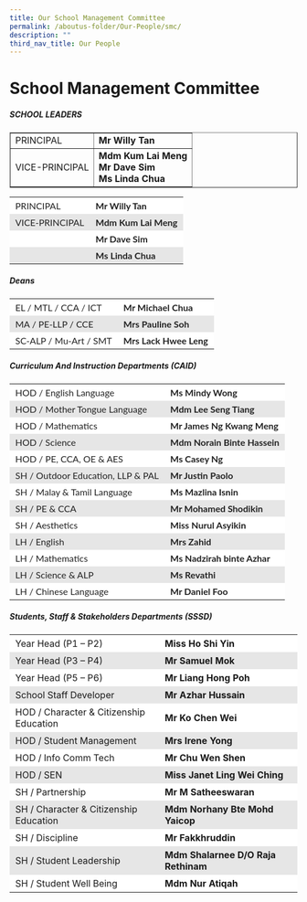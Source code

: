 ```yaml
---
title: Our School Management Committee
permalink: /aboutus-folder/Our-People/smc/
description: ""
third_nav_title: Our People
---
```

School Management Committee
===========================


##### SCHOOL LEADERS

<table border=1>
	<tr>
		<td>
			PRINCIPAL
		</td>
		<td>
			<b>Mr Willy Tan</b>
		</td>
	</tr>
		<tr>
		<td>
			VICE-PRINCIPAL
		</td>
		<td>
			<b>Mdm Kum Lai Meng</b><br>
			<b>Mr Dave Sim</b><br>
			<b>Ms Linda Chua</b>
		</td>
	</tr>
	</table>
	
<table style="box-sizing: inherit; border-collapse: collapse; border-spacing: 0px; width: 776.333px; max-width: 100%; color: rgb(34, 34, 34); font-family: Lato, sans-serif; font-size: 16px; font-style: normal; font-variant-ligatures: normal; font-variant-caps: normal; font-weight: 400; letter-spacing: normal; orphans: 2; text-align: start; text-transform: none; white-space: normal; widows: 2; word-spacing: 0px; -webkit-text-stroke-width: 0px; text-decoration-thickness: initial; text-decoration-style: initial; text-decoration-color: initial;"><tbody style="box-sizing: inherit;"><tr style="box-sizing: inherit; background: rgb(255, 255, 255);"><td class="has-text-align-left" data-align="left" style="box-sizing: inherit; padding: 5px 10px; text-align: left;">PRINCIPAL</td><td style="box-sizing: inherit; padding: 5px 10px;"><strong style="box-sizing: inherit; font-weight: bold;">Mr Willy Tan</strong></td></tr><tr style="box-sizing: inherit; background: rgb(230, 230, 230);"><td class="has-text-align-left" data-align="left" style="box-sizing: inherit; padding: 5px 10px; text-align: left;">VICE-PRINCIPAL</td><td style="box-sizing: inherit; padding: 5px 10px;"><strong style="box-sizing: inherit; font-weight: bold;">Mdm Kum Lai Meng</strong></td></tr><tr style="box-sizing: inherit; background: rgb(255, 255, 255);"><td class="has-text-align-left" data-align="left" style="box-sizing: inherit; padding: 5px 10px; text-align: left;"></td><td style="box-sizing: inherit; padding: 5px 10px;"><strong style="box-sizing: inherit; font-weight: bold;">Mr Dave Sim</strong></td></tr><tr style="box-sizing: inherit; background: rgb(230, 230, 230);"><td class="has-text-align-left" data-align="left" style="box-sizing: inherit; padding: 5px 10px; text-align: left;"></td><td style="box-sizing: inherit; padding: 5px 10px;"><strong style="box-sizing: inherit; font-weight: bold;">Ms Linda Chua</strong></td></tr></tbody></table>

##### Deans
<table style="box-sizing: inherit; border-collapse: collapse; border-spacing: 0px; width: 776.333px; max-width: 100%; color: rgb(34, 34, 34); font-family: Lato, sans-serif; font-size: 16px; font-style: normal; font-variant-ligatures: normal; font-variant-caps: normal; font-weight: 400; letter-spacing: normal; orphans: 2; text-align: start; text-transform: none; white-space: normal; widows: 2; word-spacing: 0px; -webkit-text-stroke-width: 0px; text-decoration-thickness: initial; text-decoration-style: initial; text-decoration-color: initial;"><tbody style="box-sizing: inherit;"><tr style="box-sizing: inherit; background: rgb(255, 255, 255);"><td class="has-text-align-left" data-align="left" style="box-sizing: inherit; padding: 5px 10px; text-align: left;">EL / MTL / CCA / ICT</td><td style="box-sizing: inherit; padding: 5px 10px;"><strong style="box-sizing: inherit; font-weight: bold;">Mr Michael Chua</strong></td></tr><tr style="box-sizing: inherit; background: rgb(230, 230, 230);"><td class="has-text-align-left" data-align="left" style="box-sizing: inherit; padding: 5px 10px; text-align: left;">MA / PE-LLP / CCE</td><td style="box-sizing: inherit; padding: 5px 10px;"><strong style="box-sizing: inherit; font-weight: bold;">Mrs Pauline Soh</strong></td></tr><tr style="box-sizing: inherit; background: rgb(255, 255, 255);"><td class="has-text-align-left" data-align="left" style="box-sizing: inherit; padding: 5px 10px; text-align: left;">SC-ALP / Mu-Art / SMT</td><td style="box-sizing: inherit; padding: 5px 10px;"><strong style="box-sizing: inherit; font-weight: bold;">Mrs Lack Hwee Leng</strong></td></tr></tbody></table>

##### Curriculum And Instruction Departments (CAID)
<table style="box-sizing: inherit; border-collapse: collapse; border-spacing: 0px; width: 776.333px; max-width: 100%; color: rgb(34, 34, 34); font-family: Lato, sans-serif; font-size: 16px; font-style: normal; font-variant-ligatures: normal; font-variant-caps: normal; font-weight: 400; letter-spacing: normal; orphans: 2; text-align: start; text-transform: none; white-space: normal; widows: 2; word-spacing: 0px; -webkit-text-stroke-width: 0px; text-decoration-thickness: initial; text-decoration-style: initial; text-decoration-color: initial;"><tbody style="box-sizing: inherit;"><tr style="box-sizing: inherit; background: rgb(255, 255, 255);"><td class="has-text-align-left" data-align="left" style="box-sizing: inherit; padding: 5px 10px; text-align: left;">HOD / English Language</td><td style="box-sizing: inherit; padding: 5px 10px;"><strong style="box-sizing: inherit; font-weight: bold;">Ms Mindy Wong</strong></td></tr><tr style="box-sizing: inherit; background: rgb(230, 230, 230);"><td class="has-text-align-left" data-align="left" style="box-sizing: inherit; padding: 5px 10px; text-align: left;">HOD / Mother Tongue Language</td><td style="box-sizing: inherit; padding: 5px 10px;"><strong style="box-sizing: inherit; font-weight: bold;">Mdm Lee Seng Tiang</strong></td></tr><tr style="box-sizing: inherit; background: rgb(255, 255, 255);"><td class="has-text-align-left" data-align="left" style="box-sizing: inherit; padding: 5px 10px; text-align: left;">HOD / Mathematics</td><td style="box-sizing: inherit; padding: 5px 10px;"><strong style="box-sizing: inherit; font-weight: bold;">Mr James Ng Kwang Meng</strong></td></tr><tr style="box-sizing: inherit; background: rgb(230, 230, 230);"><td class="has-text-align-left" data-align="left" style="box-sizing: inherit; padding: 5px 10px; text-align: left;">HOD / Science</td><td style="box-sizing: inherit; padding: 5px 10px;"><strong style="box-sizing: inherit; font-weight: bold;">Mdm Norain Binte Hassein</strong></td></tr><tr style="box-sizing: inherit; background: rgb(255, 255, 255);"><td class="has-text-align-left" data-align="left" style="box-sizing: inherit; padding: 5px 10px; text-align: left;">HOD / PE, CCA, OE &amp; AES</td><td style="box-sizing: inherit; padding: 5px 10px;"><strong style="box-sizing: inherit; font-weight: bold;">Ms Casey Ng </strong></td></tr><tr style="box-sizing: inherit; background: rgb(230, 230, 230);"><td class="has-text-align-left" data-align="left" style="box-sizing: inherit; padding: 5px 10px; text-align: left;">SH / Outdoor Education, LLP &amp; PAL</td><td style="box-sizing: inherit; padding: 5px 10px;"><strong style="box-sizing: inherit; font-weight: bold;">Mr Justin Paolo</strong></td></tr><tr style="box-sizing: inherit; background: rgb(255, 255, 255);"><td class="has-text-align-left" data-align="left" style="box-sizing: inherit; padding: 5px 10px; text-align: left;">SH / Malay & Tamil Language</td><td style="box-sizing: inherit; padding: 5px 10px;"><strong style="box-sizing: inherit; font-weight: bold;">Ms Mazlina Isnin</strong></td></tr><tr style="box-sizing: inherit; background: rgb(230, 230, 230);"><td class="has-text-align-left" data-align="left" style="box-sizing: inherit; padding: 5px 10px; text-align: left;">SH / PE & CCA</td><td style="box-sizing: inherit; padding: 5px 10px;"><strong style="box-sizing: inherit; font-weight: bold;">Mr Mohamed Shodikin </strong></td></tr><tr style="box-sizing: inherit; background: rgb(255, 255, 255);"><td class="has-text-align-left" data-align="left" style="box-sizing: inherit; padding: 5px 10px; text-align: left;">SH / Aesthetics </td><td style="box-sizing: inherit; padding: 5px 10px;"><strong style="box-sizing: inherit; font-weight: bold;">Miss Nurul Asyikin</strong></td></tr><tr style="box-sizing: inherit; background: rgb(230, 230, 230);"><td class="has-text-align-left" data-align="left" style="box-sizing: inherit; padding: 5px 10px; text-align: left;">LH / English</td><td style="box-sizing: inherit; padding: 5px 10px;"><strong style="box-sizing: inherit; font-weight: bold;">Mrs Zahid</strong></td></tr><tr style="box-sizing: inherit; background: rgb(255, 255, 255);"><td class="has-text-align-left" data-align="left" style="box-sizing: inherit; padding: 5px 10px; text-align: left;">LH / Mathematics</td><td style="box-sizing: inherit; padding: 5px 10px;"><strong style="box-sizing: inherit; font-weight: bold;">Ms Nadzirah binte Azhar</strong></td></tr><tr style="box-sizing: inherit; background: rgb(230, 230, 230);"><td class="has-text-align-left" data-align="left" style="box-sizing: inherit; padding: 5px 10px; text-align: left;">LH / Science & ALP </td><td style="box-sizing: inherit; padding: 5px 10px;"><strong style="box-sizing: inherit; font-weight: bold;">Ms Revathi</strong></td></tr><tr style="box-sizing: inherit; background: rgb(255, 255, 255);"><td class="has-text-align-left" data-align="left" style="box-sizing: inherit; padding: 5px 10px; text-align: left;">LH / Chinese Language</td><td style="box-sizing: inherit; padding: 5px 10px;"><strong style="box-sizing: inherit; font-weight: bold;">Mr Daniel Foo</strong></td></tr></tbody></table>


##### Students, Staff & Stakeholders Departments (SSSD) 
<table style="box-sizing: inherit; border-collapse: collapse; border-spacing: 0px; width: 776.333px; max-width: 100%;"><tbody style="box-sizing: inherit;"><tr style="box-sizing: inherit; background: rgb(255, 255, 255);"><td class="has-text-align-left" data-align="left" style="box-sizing: inherit; padding: 5px 10px; text-align: left;">Year Head (P1 – P2)</td><td style="box-sizing: inherit; padding: 5px 10px;"><strong style="box-sizing: inherit; font-weight: bold;">Miss Ho Shi Yin</strong></td></tr><tr style="box-sizing: inherit; background: rgb(230, 230, 230);"><td class="has-text-align-left" data-align="left" style="box-sizing: inherit; padding: 5px 10px; text-align: left;">Year Head (P3 – P4)</td><td style="box-sizing: inherit; padding: 5px 10px;"><strong style="box-sizing: inherit; font-weight: bold;">Mr Samuel Mok</strong></td></tr><tr style="box-sizing: inherit; background: rgb(255, 255, 255);"><td class="has-text-align-left" data-align="left" style="box-sizing: inherit; padding: 5px 10px; text-align: left;">Year Head (P5 – P6)</td><td style="box-sizing: inherit; padding: 5px 10px;"><strong style="box-sizing: inherit; font-weight: bold;">Mr Liang Hong Poh</strong></td></tr><tr style="box-sizing: inherit; background: rgb(230, 230, 230);"><td class="has-text-align-left" data-align="left" style="box-sizing: inherit; padding: 5px 10px; text-align: left;">School Staff Developer</td><td style="box-sizing: inherit; padding: 5px 10px;"><strong style="box-sizing: inherit; font-weight: bold;">Mr Azhar Hussain</strong></td></tr><tr style="box-sizing: inherit; background: rgb(255, 255, 255);"><td class="has-text-align-left" data-align="left" style="box-sizing: inherit; padding: 5px 10px; text-align: left;">HOD / Character & Citizenship Education</td><td style="box-sizing: inherit; padding: 5px 10px;"><strong style="box-sizing: inherit; font-weight: bold;">Mr Ko Chen Wei</strong></td></tr><tr style="box-sizing: inherit; background: rgb(230, 230, 230);"><td class="has-text-align-left" data-align="left" style="box-sizing: inherit; padding: 5px 10px; text-align: left;">HOD / Student Management</td><td style="box-sizing: inherit; padding: 5px 10px;"><strong style="box-sizing: inherit; font-weight: bold;">Mrs Irene Yong</strong></td></tr><tr style="box-sizing: inherit; background: rgb(255, 255, 255);"><td class="has-text-align-left" data-align="left" style="box-sizing: inherit; padding: 5px 10px; text-align: left;">HOD / Info Comm Tech</td><td style="box-sizing: inherit; padding: 5px 10px;"><strong style="box-sizing: inherit; font-weight: bold;">Mr Chu Wen Shen</strong></td></tr><tr style="box-sizing: inherit; background: rgb(230, 230, 230);"><td class="has-text-align-left" data-align="left" style="box-sizing: inherit; padding: 5px 10px; text-align: left;">HOD / SEN</td><td style="box-sizing: inherit; padding: 5px 10px;"><strong style="box-sizing: inherit; font-weight: bold;">Miss Janet Ling Wei Ching</strong></td></tr><tr style="box-sizing: inherit; background: rgb(255, 255, 255);"><td class="has-text-align-left" data-align="left" style="box-sizing: inherit; padding: 5px 10px; text-align: left;">SH / Partnership</td><td style="box-sizing: inherit; padding: 5px 10px;"><strong style="box-sizing: inherit; font-weight: bold;">Mr M Satheeswaran</strong></td></tr><tr style="box-sizing: inherit; background: rgb(230, 230, 230);"><td class="has-text-align-left" data-align="left" style="box-sizing: inherit; padding: 5px 10px; text-align: left;">SH / Character & Citizenship Education</td><td style="box-sizing: inherit; padding: 5px 10px;"><strong style="box-sizing: inherit; font-weight: bold;">Mdm Norhany Bte Mohd Yaicop</strong></td></tr><tr style="box-sizing: inherit; background: rgb(255, 255, 255);"><td class="has-text-align-left" data-align="left" style="box-sizing: inherit; padding: 5px 10px; text-align: left;">SH / Discipline</td><td style="box-sizing: inherit; padding: 5px 10px;"><strong style="box-sizing: inherit; font-weight: bold;">Mr Fakkhruddin</strong></td></tr><tr style="box-sizing: inherit; background: rgb(230, 230, 230);"><td class="has-text-align-left" data-align="left" style="box-sizing: inherit; padding: 5px 10px; text-align: left;">SH / Student Leadership</td><td style="box-sizing: inherit; padding: 5px 10px;"><strong style="box-sizing: inherit; font-weight: bold;">Mdm Shalarnee D/O Raja Rethinam</strong></td></tr><tr style="box-sizing: inherit; background: rgb(255, 255, 255);"><td class="has-text-align-left" data-align="left" style="box-sizing: inherit; padding: 5px 10px; text-align: left;">SH / Student Well Being</td><td style="box-sizing: inherit; padding: 5px 10px;"><strong style="box-sizing: inherit; font-weight: bold;">Mdm Nur Atiqah</strong></td></tr><tr style="box-sizing: inherit; background: rgb(230, 230, 230);">